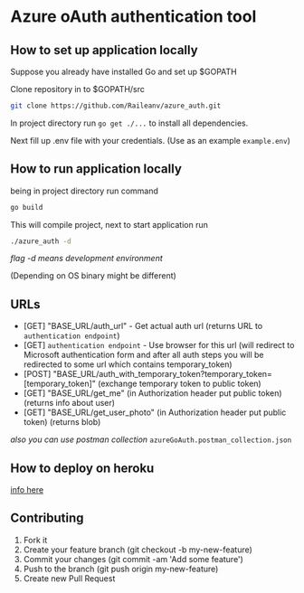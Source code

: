 # Azure oAuth authentication tool

## How to set up application locally

Suppose you already have installed Go and set up $GOPATH

Clone repository in to $GOPATH/src

```bash
git clone https://github.com/Raileanv/azure_auth.git
```

In project directory run `go get ./...`  to install all dependencies.

Next fill up .env file with your credentials. (Use as an example `example.env`)

## How to run application locally

being in project directory run command

```bash
go build
```

This will compile project,
next to start application run 

```bash
./azure_auth -d
```
_flag -d means development environment_ 

(Depending on OS binary might be different)

## URLs

 - [GET] "BASE_URL/auth_url" - Get actual auth url (returns URL to `authentication endpoint`) 
 - [GET] `authentication endpoint` - Use browser for this url (will redirect to Microsoft authentication form
and after all auth steps you will be redirected to some url which contains temporary_token)
 - [POST] "BASE_URL/auth_with_temporary_token?temporary_token=[temporary_token]" (exchange temporary token to public token) 
 - [GET] "BASE_URL/get_me" (in Authorization header put public token) (returns info about user)
 - [GET] "BASE_URL/get_user_photo" (in Authorization header put public token) (returns blob)
 
_also you can use postman collection_ `azureGoAuth.postman_collection.json`

## How to deploy on heroku 

[info here](http://letmegooglethat.com/?q=how+to+deploy+to+heroku+golang)

## Contributing 

 1) Fork it
 2) Create your feature branch (git checkout -b my-new-feature)
 3) Commit your changes (git commit -am 'Add some feature')
 4) Push to the branch (git push origin my-new-feature)
 5) Create new Pull Request